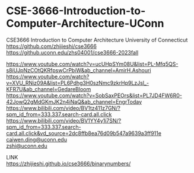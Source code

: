 # CSE-3666-Introduction-to-Computer-Architecture-UConn
CSE3666 Introduction to Computer Architecture University of Connecticut  
https://github.com/zhijieshi/cse3666  
https://github.uconn.edu/zhs04001/cse3666-2023fall     
  
https://www.youtube.com/watch?v=ucUHpSYm08U&list=PL-Mfq5QS-s8iUJpNzCOtQKRfpswCrPbiW&ab_channel=AmirH.Ashouri    
https://www.youtube.com/watch?v=XVU_RNiz09A&list=PL6Pdhg3H0szNmc9zkrHp9LzJsl_-KFR7U&ab_channel=GedareBloom  
https://www.youtube.com/watch?v=SobSaxPEOrs&list=PL7JD4FW6R0-42JowQ2gMdGKmJK2n4iNaQ&ab_channel=EngrToday  
https://www.bilibili.com/video/BV1tz411z7GN/?spm_id_from=333.337.search-card.all.click  
https://www.bilibili.com/video/BV1YY4y1i7SN/?spm_id_from=333.337.search-card.all.click&vd_source=2dc8ffb8ea76d09b547a9639a3ff911e  
caiwen.ding@uconn.edu  
zshi@uconn.edu 

LINK  
https://zhijieshi.github.io/cse3666/binarynumbers/
